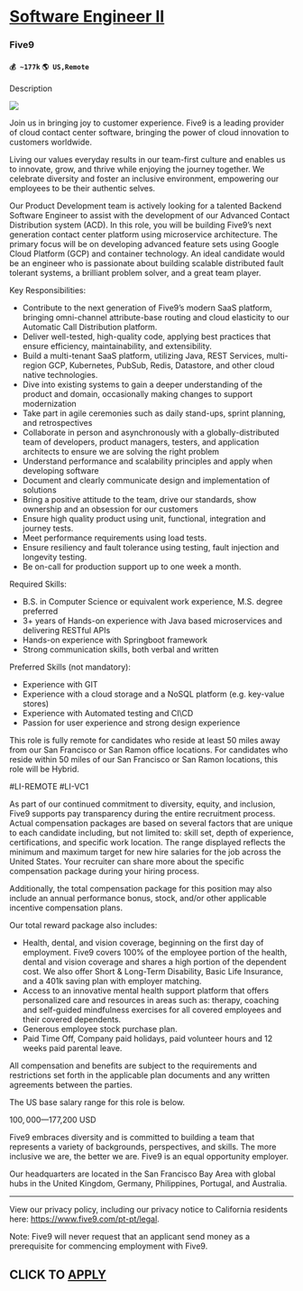 # [Software Engineer II](https://www.remotewlb.com/apply/software-engineer-ii-75781)  
### Five9  
#### `💰 ~177k` `🌎 US,Remote`  

Description

![](https://www.five9.com/themes/custom/five9_theme/images/logo.svg)

Join us in bringing joy to customer experience. Five9 is a leading provider of cloud contact center software, bringing the power of cloud innovation to customers worldwide.

Living our values everyday results in our team-first culture and enables us to innovate, grow, and thrive while enjoying the journey together. We celebrate diversity and foster an inclusive environment, empowering our employees to be their authentic selves.

Our Product Development team is actively looking for a talented Backend Software Engineer to assist with the development of our Advanced Contact Distribution system (ACD). In this role, you will be building Five9’s next generation contact center platform using microservice architecture. The primary focus will be on developing advanced feature sets using Google Cloud Platform (GCP) and container technology. An ideal candidate would be an engineer who is passionate about building scalable distributed fault tolerant systems, a brilliant problem solver, and a great team player.

Key Responsibilities:

  * Contribute to the next generation of Five9’s modern SaaS platform, bringing omni-channel attribute-base routing and cloud elasticity to our Automatic Call Distribution platform.
  * Deliver well-tested, high-quality code, applying best practices that ensure efficiency, maintainability, and extensibility. 
  * Build a multi-tenant SaaS platform, utilizing Java, REST Services, multi-region GCP, Kubernetes, PubSub, Redis, Datastore, and other cloud native technologies. 
  * Dive into existing systems to gain a deeper understanding of the product and domain, occasionally making changes to support modernization
  * Take part in agile ceremonies such as daily stand-ups, sprint planning, and retrospectives
  * Collaborate in person and asynchronously with a globally-distributed team of developers, product managers, testers, and application architects to ensure we are solving the right problem
  * Understand performance and scalability principles and apply when developing software
  * Document and clearly communicate design and implementation of solutions
  * Bring a positive attitude to the team, drive our standards, show ownership and an obsession for our customers
  * Ensure high quality product using unit, functional, integration and journey tests.
  * Meet performance requirements using load tests.
  * Ensure resiliency and fault tolerance using testing, fault injection and longevity testing. 
  * Be on-call for production support up to one week a month.

Required Skills:

  * B.S. in Computer Science or equivalent work experience, M.S. degree preferred
  * 3+ years of Hands-on experience with Java based microservices and delivering RESTful APIs
  * Hands-on experience with Springboot framework
  * Strong communication skills, both verbal and written

Preferred Skills (not mandatory):

  * Experience with GIT
  * Experience with a cloud storage and a NoSQL platform (e.g. key-value stores)
  * Experience with Automated testing and CI\CD
  * Passion for user experience and strong design experience

This role is fully remote for candidates who reside at least 50 miles away from our San Francisco or San Ramon office locations. For candidates who reside within 50 miles of our San Francisco or San Ramon locations, this role will be Hybrid.

#LI-REMOTE #LI-VC1

As part of our continued commitment to diversity, equity, and inclusion, Five9 supports pay transparency during the entire recruitment process. Actual compensation packages are based on several factors that are unique to each candidate including, but not limited to: skill set, depth of experience, certifications, and specific work location. The range displayed reflects the minimum and maximum target for new hire salaries for the job across the United States. Your recruiter can share more about the specific compensation package during your hiring process.  
  
Additionally, the total compensation package for this position may also include an annual performance bonus, stock, and/or other applicable incentive compensation plans.  
  
Our total reward package also includes:

  * Health, dental, and vision coverage, beginning on the first day of employment. Five9 covers 100% of the employee portion of the health, dental and vision coverage and shares a high portion of the dependent cost. We also offer Short & Long-Term Disability, Basic Life Insurance, and a 401k saving plan with employer matching.
  * Access to an innovative mental health support platform that offers personalized care and resources in areas such as: therapy, coaching and self-guided mindfulness exercises for all covered employees and their covered dependents.
  * Generous employee stock purchase plan.
  * Paid Time Off, Company paid holidays, paid volunteer hours and 12 weeks paid parental leave.

All compensation and benefits are subject to the requirements and restrictions set forth in the applicable plan documents and any written agreements between the parties.

The US base salary range for this role is below.

$100,000—$177,200 USD

Five9 embraces diversity and is committed to building a team that represents a variety of backgrounds, perspectives, and skills. The more inclusive we are, the better we are. Five9 is an equal opportunity employer.

Our headquarters are located in the San Francisco Bay Area with global hubs in the United Kingdom, Germany, Philippines, Portugal, and Australia.

* * *

View our privacy policy, including our privacy notice to California residents here: https://www.five9.com/pt-pt/legal.  

Note: Five9 will never request that an applicant send money as a prerequisite for commencing employment with Five9.

  
## CLICK TO [APPLY](https://www.remotewlb.com/apply/software-engineer-ii-75781)

